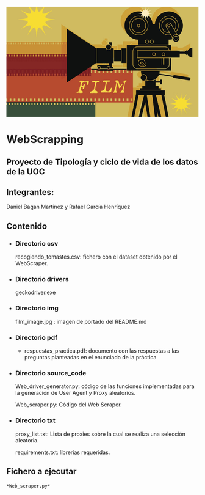 

![Alt text](./img/film_image.jpg "Rastreador de Peliculas") 

# WebScrapping

## Proyecto de Tipología y ciclo de vida de los datos de la UOC

## Integrantes:

Daniel Bagan Martínez y Rafael García Henríquez

## Contenido

- ### Directorio csv
    recogiendo_tomastes.csv: fichero con el dataset obtenido por el WebScraper.

- ### Directorio drivers
    geckodriver.exe

- ### Directorio img
    film_image.jpg : imagen de portado del README.md

- ### Directorio pdf
    - respuestas_practica.pdf:  documento con las respuestas a las preguntas planteadas en el enunciado de la práctica
    

- ### Directorio source_code
    Web_driver_generator.py: código de las funciones implementadas para la generación de User Agent y Proxy aleatorios.

    Web_scraper.py: Código del Web Scraper.

- ### Directorio txt
    proxy_list.txt: Lista de proxies sobre la cual se realiza una selección aleatoria.

    requirements.txt: librerias requeridas.


## Fichero a ejecutar
    *Web_scraper.py*  
